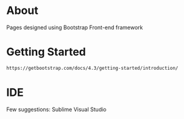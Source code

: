 # About
Pages designed using Bootstrap Front-end framework

# Getting Started
```bash
https://getbootstrap.com/docs/4.3/getting-started/introduction/
```

# IDE
Few suggestions:
Sublime
Visual Studio

